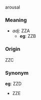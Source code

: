 arousal
### Meaning
+ _adj_: ZZA
    + __eg__: ZZB

### Origin

ZZC

### Synonym

__eg__: ZZD

+ ZZE


